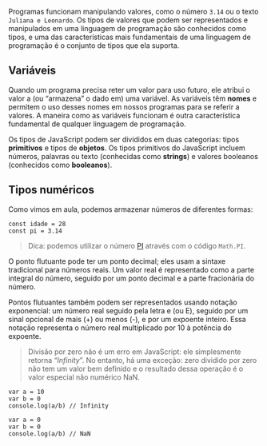 Programas funcionam manipulando valores, como o número `3.14` ou o texto `Juliana e Leonardo`. Os tipos de valores que podem ser representados e manipulados em uma linguagem de programação são conhecidos como tipos, e uma das características mais fundamentais de uma linguagem de programação é o conjunto de tipos que ela suporta.

## Variáveis
Quando um programa precisa reter um valor para uso futuro, ele atribui o valor a (ou “armazena” o dado em) uma variável. As variáveis têm **nomes** e permitem o uso desses nomes em nossos programas para se referir a valores. A maneira como as variáveis funcionam é outra característica fundamental de qualquer linguagem de programação.

Os tipos de JavaScript podem ser divididos em duas categorias: tipos **primitivos** e tipos de **objetos**. Os tipos primitivos do JavaScript incluem números, palavras ou texto (conhecidas como **strings**) e valores booleanos (conhecidos como **booleanos**).

## Tipos numéricos
Como vimos em aula, podemos armazenar números de diferentes formas:

```
const idade = 28
const pi = 3.14
```

> Dica: podemos utilizar o número [PI](https://pt.wikipedia.org/wiki/Pi) através com o código `Math.PI`.

O ponto flutuante pode ter um ponto decimal; eles usam a sintaxe tradicional para números reais. Um valor real é representado como a parte integral do número, seguido por um ponto decimal e a parte fracionária do número.

Pontos flutuantes também podem ser representados usando notação exponencial: um número real seguido pela letra e (ou E), seguido por um sinal opcional de mais (+) ou menos (-), e por um expoente inteiro. Essa notação representa o número real multiplicado por 10 à potência do expoente.

> Divisão por zero não é um erro em JavaScript: ele simplesmente retorna “*Infinity*”. No entanto, há uma exceção: zero dividido por zero não tem um valor bem definido e o resultado dessa operação é o valor especial não numérico NaN.

```
var a = 10
var b = 0
console.log(a/b) // Infinity
```

```
var a = 0
var b = 0
console.log(a/b) // NaN
```